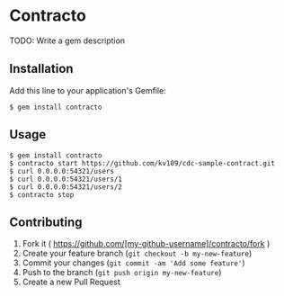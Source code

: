 # Contracto

TODO: Write a gem description

## Installation

Add this line to your application's Gemfile:

    $ gem install contracto

## Usage

    $ gem install contracto
    $ contracto start https://github.com/kv109/cdc-sample-contract.git
    $ curl 0.0.0.0:54321/users
    $ curl 0.0.0.0:54321/users/1
    $ curl 0.0.0.0:54321/users/2
    $ contracto stop

## Contributing

1. Fork it ( https://github.com/[my-github-username]/contracto/fork )
2. Create your feature branch (`git checkout -b my-new-feature`)
3. Commit your changes (`git commit -am 'Add some feature'`)
4. Push to the branch (`git push origin my-new-feature`)
5. Create a new Pull Request
